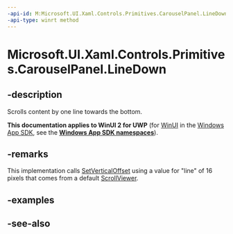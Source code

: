 ```yaml
---
-api-id: M:Microsoft.UI.Xaml.Controls.Primitives.CarouselPanel.LineDown
-api-type: winrt method
---
```


<!-- Method syntax
public void LineDown()
-->

# Microsoft.UI.Xaml.Controls.Primitives.CarouselPanel.LineDown

## -description
Scrolls content by one line towards the bottom.

**This documentation applies to WinUI 2 for UWP** (for [WinUI](/windows/apps/winui/winui3/) in the [Windows App SDK](/windows/apps/windows-app-sdk/), see the **[Windows App SDK namespaces](/windows/windows-app-sdk/api/winrt/)**).

## -remarks
This implementation calls [SetVerticalOffset](carouselpanel_setverticaloffset_1333703417.md) using a value for "line" of 16 pixels that comes from a default [ScrollViewer](../microsoft.ui.xaml.controls/scrollviewer.md).

## -examples

## -see-also

